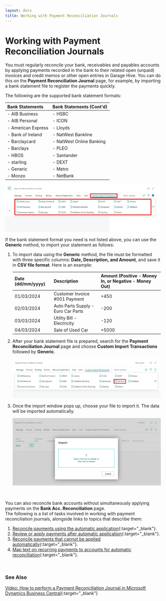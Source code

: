 ```yaml
---
layout: docs
title: Working with Payment Reconciliation Journals
---
```


# Working with Payment Reconciliation Journals 
You must regularly reconcile your bank, receivables and payables accounts by applying payments recorded in the bank to their related open (unpaid) invoices and credit memos or other open entries in Garage Hive. You can do this on the **Payment Reconciliation Journal** page, for example, by importing a bank statement file to register the payments quickly. <br>

The following are the supported bank statement formats:

| Bank Statements    | Bank Statements (Cont'd) |
| :----------------- | :----------------------- |
| - AIB Business     | - HSBC                   |
| - AIB Personal     | - ICON                   |
| - American Express | - Lloyds                 |
| - Bank of Ireland  | - NatWest Bankline       |
| - Barclaycard      | - NatWest Online Banking |
| - Barclays         | - PLEO                   |
| - HBOS             | - Santander              |
| - starling         | - DEXT                   |
| - Generic          | - Metro                  |
| - Monzo            | - NetBank                |

   ![](media/garagehive-bank-statements-supported.png)

If the bank statement format you need is not listed above, you can use the **Generic** method, to import your statement as follows:
1. To import data using the **Generic** method, the file must be formatted with three specific columns: **Date, Description, and Amount**, and save it in **CSV file format**. Here is an example:

   | Date (dd/mm/yyyy) | Description                        | Amount (Positive - Money In, or Negative - Money Out) |
   | :---------------- | :--------------------------------- | :---------------------------------------------------- |
   | 01/03/2024        | Customer Invoice #001 Payment      | +450                                                  |
   | 02/03/2024        | Auto Parts Supply - Euro Car Parts | -200                                                  |
   | 03/03/2024        | Utility Bill - Electricity         | -120                                                  |
   | 04/03/2024        | Sale of Used Car                   | +5000                                                 |

2. After your bank statement file is prepared, search for the **Payment Reconciliation Journal** page and choose **Custom Import Transactions** followed by **Generic**.

   ![](media/garagehive-bank-statement-generic1.png)

3. Once the import window pops up, choose your file to import it. The data will be imported automatically.

   ![](media/garagehive-bank-statement-generic2.png)

<br>

You can also reconcile bank accounts without simultaneously applying payments on the **Bank Acc. Reconciliation** page. <br>
The following is a list of tasks involved in working with payment reconciliation journals, alongside links to topics that describe them:
<br>

1. [Reconcile payments using the automatic application](garagehive-reconcile-payments-using-automatic-application.html){:target="_blank"}.
2. [Review or apply payments after automatic application](garagehive-review-or-apply-payments-after-automatic-application.html){:target="_blank"}.
3. [Reconcile payments that cannot be applied automatically](garagehive-reconcile-payments-that-cannot-be-applied-automatically.html){:target="_blank"}.
4. [Map text on recurring payments to accounts for automatic reconciliation](garagehive-map-text-on-recurring-payments-to-accounts-for-automatic-reconciliation.html){:target="_blank"}.

<br>

### **See Also**

[Video: How to perform a Payment Reconciliation Journal in Microsoft Dynamics Business Central](https://www.youtube.com/watch?v=WiAnm_VUQVQ){:target="_blank"}

